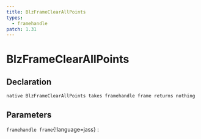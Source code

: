 ```yaml
---
title: BlzFrameClearAllPoints
types:
  - framehandle
patch: 1.31
---
```


# BlzFrameClearAllPoints

## Declaration

```jass
native BlzFrameClearAllPoints takes framehandle frame returns nothing
```

## Parameters
`framehandle frame`{!language=jass}
: 
